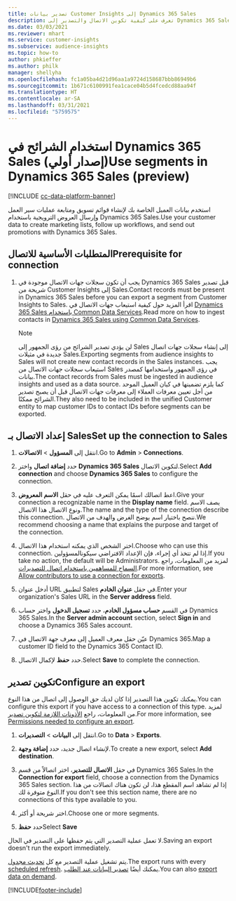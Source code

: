 ```yaml
---
title: تصدير بيانات Customer Insights إلى Dynamics 365 Sales
description: تعرف على كيفية تكوين الاتصال والتصدير إلى Dynamics 365 Sales.
ms.date: 03/03/2021
ms.reviewer: mhart
ms.service: customer-insights
ms.subservice: audience-insights
ms.topic: how-to
author: phkieffer
ms.author: philk
manager: shellyha
ms.openlocfilehash: fc1a05ba4d21d96aa1a9724d158687bbb86949b6
ms.sourcegitcommit: 1b671c6100991fea1cace04b5d4fcedcd88aa94f
ms.translationtype: HT
ms.contentlocale: ar-SA
ms.lasthandoff: 03/31/2021
ms.locfileid: "5759575"
---
```

# <a name="use-segments-in-dynamics-365-sales-preview"></a><span data-ttu-id="74b54-103">استخدام الشرائح في Dynamics 365 Sales (إصدار أولي)</span><span class="sxs-lookup"><span data-stu-id="74b54-103">Use segments in Dynamics 365 Sales (preview)</span></span>

[!INCLUDE [cc-data-platform-banner](../includes/cc-data-platform-banner.md)]

<span data-ttu-id="74b54-104">استخدم بيانات العميل الخاصة بك لإنشاء قوائم تسويق ومتابعة عمليات سير العمل وإرسال العروض الترويجية باستخدام Dynamics 365 Sales.</span><span class="sxs-lookup"><span data-stu-id="74b54-104">Use your customer data to create marketing lists, follow up workflows, and send out promotions with Dynamics 365 Sales.</span></span>

## <a name="prerequisite-for-connection"></a><span data-ttu-id="74b54-105">المتطلبات الأساسية للاتصال</span><span class="sxs-lookup"><span data-stu-id="74b54-105">Prerequisite for connection</span></span>

1. <span data-ttu-id="74b54-106">يجب أن تكون سجلات جهات الاتصال موجودة في Dynamics 365 Sales قبل تصدير شريحة من Customer Insights إلى Sales.</span><span class="sxs-lookup"><span data-stu-id="74b54-106">Contact records must be present in Dynamics 365 Sales before you can export a segment from Customer Insights to Sales.</span></span> <span data-ttu-id="74b54-107">اقرأ المزيد حول كيفية استيعاب جهات الاتصال في [Dynamics 365 Sales باستخدام Common Data Services](connect-power-query.md).</span><span class="sxs-lookup"><span data-stu-id="74b54-107">Read more on how to ingest contacts in [Dynamics 365 Sales using Common Data Services](connect-power-query.md).</span></span>

   > [!NOTE]
   > <span data-ttu-id="74b54-108">لن يؤدي تصدير الشرائح من رؤى الجمهور إلى Sales إلى إنشاء سجلات جهات اتصال جديدة في مثيلات Sales.</span><span class="sxs-lookup"><span data-stu-id="74b54-108">Exporting segments from audience insights to Sales will not create new contact records in the Sales instances.</span></span> <span data-ttu-id="74b54-109">يجب استيعاب سجلات جهات الاتصال من Sales في رؤى الجمهور واستخدامها كمصدر بيانات.</span><span class="sxs-lookup"><span data-stu-id="74b54-109">The contact records from Sales must be ingested in audience insights and used as a data source.</span></span> <span data-ttu-id="74b54-110">كما يلزم تضمينها في كيان العميل الموحد من أجل تعيين معرفات العملاء إلى معرفات جهات الاتصال قبل أن يصبح تصدير الشرائح ممكنًا.</span><span class="sxs-lookup"><span data-stu-id="74b54-110">They also need to be included in the unified Customer entity to map customer IDs to contact IDs before segments can be exported.</span></span>

## <a name="set-up-the-connection-to-sales"></a><span data-ttu-id="74b54-111">إعداد الاتصال بـ Sales</span><span class="sxs-lookup"><span data-stu-id="74b54-111">Set up the connection to Sales</span></span>

1. <span data-ttu-id="74b54-112">انتقل إلى **المسؤول** > **الاتصالات**.</span><span class="sxs-lookup"><span data-stu-id="74b54-112">Go to **Admin** > **Connections**.</span></span>

1. <span data-ttu-id="74b54-113">حدد **إضافة اتصال** واختر **Dynamics 365 Sales** لتكوين الاتصال.</span><span class="sxs-lookup"><span data-stu-id="74b54-113">Select **Add connection** and choose **Dynamics 365 Sales** to configure the connection.</span></span>

1. <span data-ttu-id="74b54-114">اعط اتصالك اسمًا يمكن التعرف عليه في حقل **الاسم المعروض**.</span><span class="sxs-lookup"><span data-stu-id="74b54-114">Give your connection a recognizable name in the **Display name** field.</span></span> <span data-ttu-id="74b54-115">يصف الاسم ونوع الاتصال هذا الاتصال.</span><span class="sxs-lookup"><span data-stu-id="74b54-115">The name and the type of the connection describe this connection.</span></span> <span data-ttu-id="74b54-116">ننصح باختيار اسم يوضح الغرض والهدف من الاتصال.</span><span class="sxs-lookup"><span data-stu-id="74b54-116">We recommend choosing a name that explains the purpose and target of the connection.</span></span>

1. <span data-ttu-id="74b54-117">اختر الشخص الذي يمكنه استخدام هذا الاتصال.</span><span class="sxs-lookup"><span data-stu-id="74b54-117">Choose who can use this connection.</span></span> <span data-ttu-id="74b54-118">إذا لم تتخذ أي إجراء، فإن الإعداد الافتراضي سيكونالمسؤولين.</span><span class="sxs-lookup"><span data-stu-id="74b54-118">If you take no action, the default will be Administrators.</span></span> <span data-ttu-id="74b54-119">لمزيد من المعلومات، راجع [السماح للمساهمين باستخدام اتصال للتصديرات](connections.md#allow-contributors-to-use-a-connection-for-exports).</span><span class="sxs-lookup"><span data-stu-id="74b54-119">For more information, see [Allow contributors to use a connection for exports](connections.md#allow-contributors-to-use-a-connection-for-exports).</span></span>

1. <span data-ttu-id="74b54-120">أدخل عنوان URL لتطبيق Sales في حقل **عنوان الخادم**.</span><span class="sxs-lookup"><span data-stu-id="74b54-120">Enter your organization's Sales URL in the **Server address** field.</span></span>

1. <span data-ttu-id="74b54-121">في القسم **حساب مسؤول الخادم**، حدد **تسجيل الدخول** واختر حساب Dynamics 365 Sales.</span><span class="sxs-lookup"><span data-stu-id="74b54-121">In the **Server admin account** section, select **Sign in** and choose a Dynamics 365 Sales account.</span></span>

1. <span data-ttu-id="74b54-122">عيّن حقل معرف العميل إلى معرف جهة الاتصال في Dynamics 365.</span><span class="sxs-lookup"><span data-stu-id="74b54-122">Map a customer ID field to the Dynamics 365 Contact ID.</span></span>

1. <span data-ttu-id="74b54-123">حدد **حفظ** لإكمال الاتصال.</span><span class="sxs-lookup"><span data-stu-id="74b54-123">Select **Save** to complete the connection.</span></span> 

## <a name="configure-an-export"></a><span data-ttu-id="74b54-124">تكوين تصدير</span><span class="sxs-lookup"><span data-stu-id="74b54-124">Configure an export</span></span>

<span data-ttu-id="74b54-125">يمكنك تكوين هذا التصدير إذا كان لديك حق الوصول إلى اتصال من هذا النوع.</span><span class="sxs-lookup"><span data-stu-id="74b54-125">You can configure this export if you have access to a connection of this type.</span></span> <span data-ttu-id="74b54-126">لمزيد من المعلومات، راجع [الأذونات اللازمة لتكوين تصدير](export-destinations.md#set-up-a-new-export).</span><span class="sxs-lookup"><span data-stu-id="74b54-126">For more information, see [Permissions needed to configure an export](export-destinations.md#set-up-a-new-export).</span></span>

1. <span data-ttu-id="74b54-127">انتقل إلى **البيانات** > **التصديرات**.</span><span class="sxs-lookup"><span data-stu-id="74b54-127">Go to **Data** > **Exports**.</span></span>

1. <span data-ttu-id="74b54-128">لإنشاء اتصال جديد، حدد **إضافة وجهة**.</span><span class="sxs-lookup"><span data-stu-id="74b54-128">To create a new export, select **Add destination**.</span></span>

1. <span data-ttu-id="74b54-129">في حقل **الاتصال للتصدير**، اختر اتصالاً من قسم Dynamics 365 Sales.</span><span class="sxs-lookup"><span data-stu-id="74b54-129">In the **Connection for export** field, choose a connection from the Dynamics 365 Sales section.</span></span> <span data-ttu-id="74b54-130">إذا لم تشاهد اسم المقطع هذا، لن تكون هناك اتصالات من هذا النوع متوفرة لك.</span><span class="sxs-lookup"><span data-stu-id="74b54-130">If you don't see this section name, there are no connections of this type available to you.</span></span>

1. <span data-ttu-id="74b54-131">اختر شريحة أو أكثر.</span><span class="sxs-lookup"><span data-stu-id="74b54-131">Choose one or more segments.</span></span>

1. <span data-ttu-id="74b54-132">حدد **حفظ**</span><span class="sxs-lookup"><span data-stu-id="74b54-132">Select **Save**</span></span>

<span data-ttu-id="74b54-133">لا تعمل عملية التصدير التي يتم حفظها على التصدير في الحال.</span><span class="sxs-lookup"><span data-stu-id="74b54-133">Saving an export doesn't run the export immediately.</span></span>

<span data-ttu-id="74b54-134">يتم تشغيل عملية التصدير مع كل [تحديث مجدول](system.md#schedule-tab).</span><span class="sxs-lookup"><span data-stu-id="74b54-134">The export runs with every [scheduled refresh](system.md#schedule-tab).</span></span> <span data-ttu-id="74b54-135">يمكنك أيضًا [تصدير البيانات عند الطلب](export-destinations.md#run-exports-on-demand).</span><span class="sxs-lookup"><span data-stu-id="74b54-135">You can also [export data on demand](export-destinations.md#run-exports-on-demand).</span></span> 

[!INCLUDE[footer-include](../includes/footer-banner.md)]
